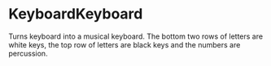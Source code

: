 # KeyboardKeyboard
Turns keyboard into a musical keyboard. The bottom two rows of letters are white keys, the top row of letters are black keys and the numbers are percussion.
